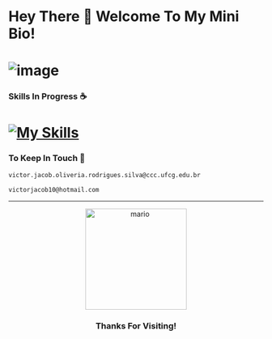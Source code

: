 # Hey There 👋 Welcome To My Mini Bio!
# ![image](https://github.com/user-attachments/assets/9273c07a-0fa9-4183-b6e4-f9535bc8307b)

### Skills In Progress ☕
# [![My Skills](https://skillicons.dev/icons?i=java,python,clojure,haskell,js,html,css,react,mysql&theme=dark)](https://skillicons.dev)

### To Keep In Touch 💬
```bash
victor.jacob.oliveria.rodrigues.silva@ccc.ufcg.edu.br
```
```bash
victorjacob10@hotmail.com
```
---

<div align="center">
  <img src="https://github.com/user-attachments/assets/a123a877-e912-46b8-a6a2-aec281426acb" alt="mario" width="200" height="200"> 
  <h3> Thanks For Visiting! <h3\>
</div>


